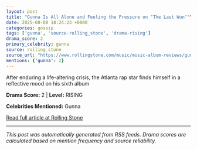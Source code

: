 ```yaml
---
layout: post
title: "Gunna Is All Alone and Feeling the Pressure on ‘The Last Wun’""
date: 2025-08-08 18:24:23 +0000
categories: gossip
tags: ['gunna', 'source-rolling_stone', 'drama-rising']
drama_score: 2
primary_celebrity: gunna
source: rolling_stone
source_url: "https://www.rollingstone.com/music/music-album-reviews/gunna-the-last-wun-review-1235404037/""
mentions: {'gunna': 2}
---
```


After enduring a life-altering crisis, the Atlanta rap star finds himself in a reflective mood on his sixth album

**Drama Score:** 2 | **Level:** RISING

**Celebrities Mentioned:** Gunna

[Read full article at Rolling Stone](https://www.rollingstone.com/music/music-album-reviews/gunna-the-last-wun-review-1235404037/)

---
*This post was automatically generated from RSS feeds. Drama scores are calculated based on mention frequency and source reliability.*

